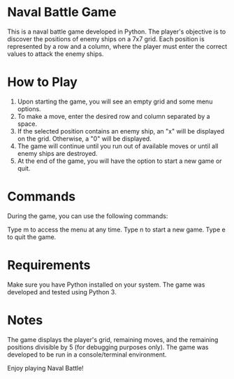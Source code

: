 # Naval Battle Game
This is a naval battle game developed in Python. The player's objective is to discover the positions of enemy ships on a 7x7 grid. Each position is represented by a row and a column, where the player must enter the correct values to attack the enemy ships.

# How to Play
1. Upon starting the game, you will see an empty grid and some menu options.
2. To make a move, enter the desired row and column separated by a space.
3. If the selected position contains an enemy ship, an "x" will be displayed on the grid. Otherwise, a "0" will be displayed.
4. The game will continue until you run out of available moves or until all enemy ships are destroyed.
5. At the end of the game, you will have the option to start a new game or quit.
   
# Commands
During the game, you can use the following commands:

  Type m to access the menu at any time.
  Type n to start a new game.
  Type e to quit the game.
  
# Requirements
Make sure you have Python installed on your system. The game was developed and tested using Python 3.

# Notes
  The game displays the player's grid, remaining moves, and the remaining positions divisible by 5 (for debugging purposes only).
  The game was developed to be run in a console/terminal environment.
  
Enjoy playing Naval Battle!
